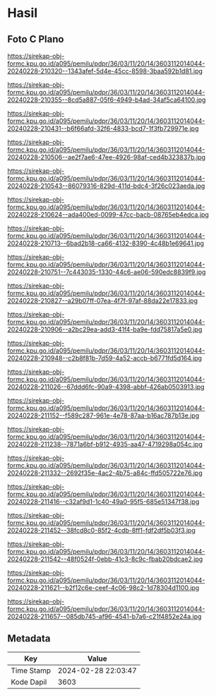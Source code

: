 # Hasil

## Foto C Plano

https://sirekap-obj-formc.kpu.go.id/a095/pemilu/pdpr/36/03/11/20/14/3603112014044-20240228-210320--1343afef-5d4e-45cc-8598-3baa592b1d81.jpg

https://sirekap-obj-formc.kpu.go.id/a095/pemilu/pdpr/36/03/11/20/14/3603112014044-20240228-210355--8cd5a887-05f6-4949-b4ad-34af5ca64100.jpg

https://sirekap-obj-formc.kpu.go.id/a095/pemilu/pdpr/36/03/11/20/14/3603112014044-20240228-210431--b6f66afd-32f6-4833-bcd7-1f3fb729971e.jpg

https://sirekap-obj-formc.kpu.go.id/a095/pemilu/pdpr/36/03/11/20/14/3603112014044-20240228-210506--ae2f7ae6-47ee-4926-98af-ced4b323837b.jpg

https://sirekap-obj-formc.kpu.go.id/a095/pemilu/pdpr/36/03/11/20/14/3603112014044-20240228-210543--86079316-829d-411d-bdc4-3f26c023aeda.jpg

https://sirekap-obj-formc.kpu.go.id/a095/pemilu/pdpr/36/03/11/20/14/3603112014044-20240228-210624--ada400ed-0099-47cc-bacb-08765eb4edca.jpg

https://sirekap-obj-formc.kpu.go.id/a095/pemilu/pdpr/36/03/11/20/14/3603112014044-20240228-210713--6bad2b18-ca66-4132-8390-4c48b1e69641.jpg

https://sirekap-obj-formc.kpu.go.id/a095/pemilu/pdpr/36/03/11/20/14/3603112014044-20240228-210751--7c443035-1330-44c6-ae06-590edc8839f9.jpg

https://sirekap-obj-formc.kpu.go.id/a095/pemilu/pdpr/36/03/11/20/14/3603112014044-20240228-210827--a29b07ff-07ea-4f7f-97af-88da22e17833.jpg

https://sirekap-obj-formc.kpu.go.id/a095/pemilu/pdpr/36/03/11/20/14/3603112014044-20240228-210906--a2bc29ea-add3-41f4-ba9e-fdd75817a5e0.jpg

https://sirekap-obj-formc.kpu.go.id/a095/pemilu/pdpr/36/03/11/20/14/3603112014044-20240228-210948--c2b8f81b-7d59-4a52-accb-b6771fd5d164.jpg

https://sirekap-obj-formc.kpu.go.id/a095/pemilu/pdpr/36/03/11/20/14/3603112014044-20240228-211026--67ddd6fc-90a9-4398-abbf-426ab0503913.jpg

https://sirekap-obj-formc.kpu.go.id/a095/pemilu/pdpr/36/03/11/20/14/3603112014044-20240228-211152--f589c287-961e-4e78-87aa-b16ac787b13e.jpg

https://sirekap-obj-formc.kpu.go.id/a095/pemilu/pdpr/36/03/11/20/14/3603112014044-20240228-211238--7871a6bf-b912-4935-aa47-4719298a054c.jpg

https://sirekap-obj-formc.kpu.go.id/a095/pemilu/pdpr/36/03/11/20/14/3603112014044-20240228-211332--2692f35e-4ac2-4b75-a84c-ffd505722e76.jpg

https://sirekap-obj-formc.kpu.go.id/a095/pemilu/pdpr/36/03/11/20/14/3603112014044-20240228-211416--c32af9d1-1c40-49a0-95f5-685e51347f38.jpg

https://sirekap-obj-formc.kpu.go.id/a095/pemilu/pdpr/36/03/11/20/14/3603112014044-20240228-211452--38fcd8c0-85f2-4cdb-8ff1-fdf2df5b03f3.jpg

https://sirekap-obj-formc.kpu.go.id/a095/pemilu/pdpr/36/03/11/20/14/3603112014044-20240228-211542--48f0524f-0ebb-41c3-8c9c-fbab20bdcae2.jpg

https://sirekap-obj-formc.kpu.go.id/a095/pemilu/pdpr/36/03/11/20/14/3603112014044-20240228-211621--b2f12c6e-ceef-4c06-98c2-1d78304d1100.jpg

https://sirekap-obj-formc.kpu.go.id/a095/pemilu/pdpr/36/03/11/20/14/3603112014044-20240228-211657--085db745-af96-4541-b7a6-c21f4852e24a.jpg


## Metadata

| Key        | Value               |
| ---------- | ------------------- |
| Time Stamp | 2024-02-28 22:03:47 |
| Kode Dapil | 3603                |



